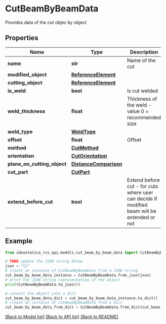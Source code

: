# CutBeamByBeamData

Provides data of the cut objec by object

## Properties

Name | Type | Description | Notes
------------ | ------------- | ------------- | -------------
**name** | **str** | Name of the cut | [optional] 
**modified_object** | [**ReferenceElement**](ReferenceElement.md) |  | [optional] 
**cutting_object** | [**ReferenceElement**](ReferenceElement.md) |  | [optional] 
**is_weld** | **bool** | is cut welded | [optional] 
**weld_thickness** | **float** | Thickness of the weld - value 0 &#x3D; recommended size | [optional] 
**weld_type** | [**WeldType**](WeldType.md) |  | [optional] 
**offset** | **float** | Offset | [optional] 
**method** | [**CutMethod**](CutMethod.md) |  | [optional] 
**orientation** | [**CutOrientation**](CutOrientation.md) |  | [optional] 
**plane_on_cutting_object** | [**DistanceComparison**](DistanceComparison.md) |  | [optional] 
**cut_part** | [**CutPart**](CutPart.md) |  | [optional] 
**extend_before_cut** | **bool** | Extend before cut - for cuts where user can decide if modified beam will be extended or not | [optional] 

## Example

```python
from ideastatica_rcs_api.models.cut_beam_by_beam_data import CutBeamByBeamData

# TODO update the JSON string below
json = "{}"
# create an instance of CutBeamByBeamData from a JSON string
cut_beam_by_beam_data_instance = CutBeamByBeamData.from_json(json)
# print the JSON string representation of the object
print(CutBeamByBeamData.to_json())

# convert the object into a dict
cut_beam_by_beam_data_dict = cut_beam_by_beam_data_instance.to_dict()
# create an instance of CutBeamByBeamData from a dict
cut_beam_by_beam_data_from_dict = CutBeamByBeamData.from_dict(cut_beam_by_beam_data_dict)
```
[[Back to Model list]](../README.md#documentation-for-models) [[Back to API list]](../README.md#documentation-for-api-endpoints) [[Back to README]](../README.md)


